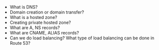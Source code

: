 - What is DNS?
- Domain creation or domain transfer?
- What is a hosted zone? 
- Creating private hosted zone?
- What are A, NS records?
- What are CNAME, ALIAS records?
- Can we do load balancing? What type of load balancing can be done in Route 53?